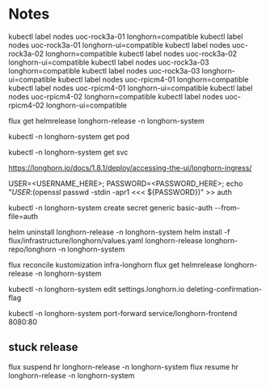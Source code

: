 # Notes

kubectl label nodes uoc-rock3a-01 longhorn=compatible
kubectl label nodes uoc-rock3a-01 longhorn-ui=compatible
kubectl label nodes uoc-rock3a-02 longhorn=compatible
kubectl label nodes uoc-rock3a-02 longhorn-ui=compatible
kubectl label nodes uoc-rock3a-03 longhorn=compatible
kubectl label nodes uoc-rock3a-03 longhorn-ui=compatible
kubectl label nodes uoc-rpicm4-01 longhorn=compatible
kubectl label nodes uoc-rpicm4-01 longhorn-ui=compatible
kubectl label nodes uoc-rpicm4-02 longhorn=compatible
kubectl label nodes uoc-rpicm4-02 longhorn-ui=compatible


flux get helmrelease longhorn-release -n longhorn-system

kubectl -n longhorn-system get pod

kubectl -n longhorn-system get svc

https://longhorn.io/docs/1.8.1/deploy/accessing-the-ui/longhorn-ingress/

USER=<USERNAME_HERE>; PASSWORD=<PASSWORD_HERE>; echo "${USER}:$(openssl passwd -stdin -apr1 <<< ${PASSWORD})" >> auth

kubectl -n longhorn-system create secret generic basic-auth --from-file=auth

helm uninstall longhorn-release -n longhorn-system
helm install -f flux/infrastructure/longhorn/values.yaml longhorn-release longhorn-repo/longhorn -n longhorn-system

flux reconcile kustomization infra-longhorn
flux get helmrelease longhorn-release -n longhorn-system

kubectl -n longhorn-system edit settings.longhorn.io deleting-confirmation-flag

kubectl -n longhorn-system port-forward service/longhorn-frontend 8080:80



## stuck release

flux suspend hr longhorn-release -n longhorn-system
flux resume hr longhorn-release -n longhorn-system
